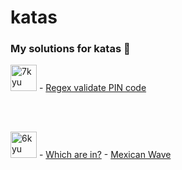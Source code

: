 # katas
### My solutions for katas 🥋
<img width="42" alt="7kyu" src="https://user-images.githubusercontent.com/104759740/188456615-d337d232-7edc-451e-9abc-7610353564db.png">
- <a href="https://www.codewars.com/kata/55f8a9c06c018a0d6e000132" target="_blank">Regex validate PIN code</a>

<br><br/> 

<img width="42" alt="6kyu" src="https://user-images.githubusercontent.com/104759740/188456454-74251a67-409e-4347-82a0-71e425d52a2a.png">
- <a href="https://www.codewars.com/kata/550554fd08b86f84fe000a58" target="_blank">Which are in?</a>
- <a href="https://www.codewars.com/kata/58f5c63f1e26ecda7e000029" target="_blank">Mexican Wave</a>

<!-- <img width="48" alt="5kyu" src="https://user-images.githubusercontent.com/104759740/188456659-d17a51ec-66e7-4da6-bae5-b8f92ccc6a38.png"> --!>
